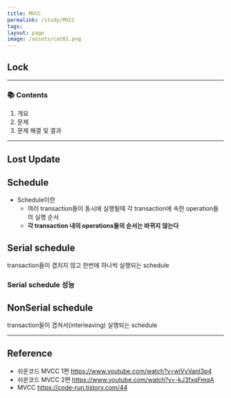 ```yaml
---
title: MVCC
permalink: /study/MVCC
tags: 
layout: page
image: /assets/cat01.png
---
```


## Lock

---

### 📚 Contents

1. 개요
2. 문제
3. 문제 해결 및 결과

---

## Lost Update

## Schedule

- Schedule이란
	- 여러 transaction들이 동시에 실행될때 각 transaction에 속한 operation들의 실행 순서
	- **각 transaction 내의 operations들의 순서는 바뀌지 않는다** 

## Serial schedule

transaction들이 겹치지 않고 한번에 하나씩 실행되는 schedule

### Serial schedule 성능


## NonSerial schedule

transaction들이 겹쳐서(interleaving) 실행되는 schedule


---

## Reference

- 쉬운코드 MVCC 1편 https://www.youtube.com/watch?v=wiVvVanI3p4
- 쉬운코드 MVCC 2편 https://www.youtube.com/watch?v=-kJ3fxqFmqA
- MVCC https://code-run.tistory.com/44
